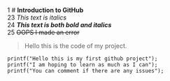 1 # **Introduction to GitHub**\
23 *This text is italics*\
24 ***This text is both bold and italics***\
25 ~~OOPS I made an error~~
> Hello this is the code of my project.

```
printf("Hello this is my first github project");
printf("I am hoping to learn as much as I can");
printf("You can comment if there are any issues");
```


